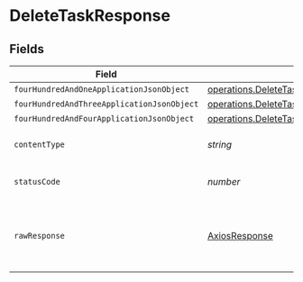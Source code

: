 # DeleteTaskResponse


## Fields

| Field                                                                                                                   | Type                                                                                                                    | Required                                                                                                                | Description                                                                                                             |
| ----------------------------------------------------------------------------------------------------------------------- | ----------------------------------------------------------------------------------------------------------------------- | ----------------------------------------------------------------------------------------------------------------------- | ----------------------------------------------------------------------------------------------------------------------- |
| `fourHundredAndOneApplicationJsonObject`                                                                                | [operations.DeleteTaskResponseBody](../../../sdk/models/operations/deletetaskresponsebody.md)                           | :heavy_minus_sign:                                                                                                      | Unauthenticated                                                                                                         |
| `fourHundredAndThreeApplicationJsonObject`                                                                              | [operations.DeleteTaskTasksResponseBody](../../../sdk/models/operations/deletetasktasksresponsebody.md)                 | :heavy_minus_sign:                                                                                                      | Forbidden                                                                                                               |
| `fourHundredAndFourApplicationJsonObject`                                                                               | [operations.DeleteTaskTasksResponseResponseBody](../../../sdk/models/operations/deletetasktasksresponseresponsebody.md) | :heavy_minus_sign:                                                                                                      | Not Found                                                                                                               |
| `contentType`                                                                                                           | *string*                                                                                                                | :heavy_check_mark:                                                                                                      | HTTP response content type for this operation                                                                           |
| `statusCode`                                                                                                            | *number*                                                                                                                | :heavy_check_mark:                                                                                                      | HTTP response status code for this operation                                                                            |
| `rawResponse`                                                                                                           | [AxiosResponse](https://axios-http.com/docs/res_schema)                                                                 | :heavy_minus_sign:                                                                                                      | Raw HTTP response; suitable for custom response parsing                                                                 |